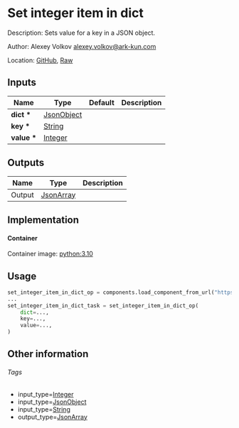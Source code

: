 <!-- BEGIN_GENERATED_CONTENT -->
# Set integer item in dict

Description: Sets value for a key in a JSON object.

Author: Alexey Volkov <alexey.volkov@ark-kun.com>

Location: [GitHub](https://github.com/Ark-kun/pipeline_components/blob/master/components/json/Dict/Set/Integer/component.yaml), [Raw](https://raw.githubusercontent.com/Ark-kun/pipeline_components/master/components/json/Dict/Set/Integer/component.yaml)

## Inputs

|Name|Type|Default|Description|
|-|-|-|-|
|**dict** **\***|[JsonObject]|||
|**key** **\***|[String]|||
|**value** **\***|[Integer]|||

## Outputs

|Name|Type|Description|
|-|-|-|
|Output|[JsonArray]||

## Implementation

#### Container

Container image: [python:3.10](https://hub.docker.com/r/_/python)

## Usage

```python
set_integer_item_in_dict_op = components.load_component_from_url("https://raw.githubusercontent.com/Ark-kun/pipeline_components/master/components/json/Dict/Set/Integer/component.yaml")
...
set_integer_item_in_dict_task = set_integer_item_in_dict_op(
    dict=...,
    key=...,
    value=...,
)
```

## Other information

###### Tags

* input_type=[Integer]
* input_type=[JsonObject]
* input_type=[String]
* output_type=[JsonArray]

[Integer]: https://github.com/Ark-kun/pipeline_components/tree/master/types/Integer
[JsonArray]: https://github.com/Ark-kun/pipeline_components/tree/master/types/JsonArray
[JsonObject]: https://github.com/Ark-kun/pipeline_components/tree/master/types/JsonObject
[String]: https://github.com/Ark-kun/pipeline_components/tree/master/types/String
<!-- END_GENERATED_CONTENT -->

